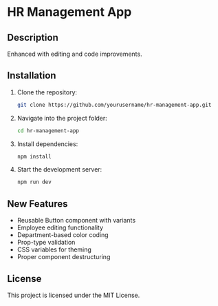 # HR Management App

## Description
Enhanced with editing and code improvements.


## Installation
1. Clone the repository:
   ```sh
   git clone https://github.com/yourusername/hr-management-app.git
   ```
2. Navigate into the project folder:
   ```sh
   cd hr-management-app
   ```
3. Install dependencies:
   ```sh
   npm install
   ```
4. Start the development server:
   ```sh
   npm run dev
   ```

## New Features
- Reusable Button component with variants
- Employee editing functionality
- Department-based color coding
- Prop-type validation
- CSS variables for theming
- Proper component destructuring

## License
This project is licensed under the MIT License.